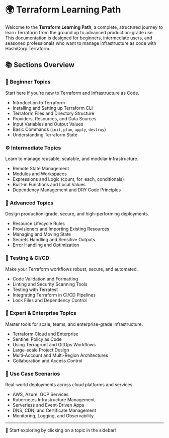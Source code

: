 # 🌍 Terraform Learning Path

Welcome to the **Terraform Learning Path**, a complete, structured journey to learn Terraform from the ground up to advanced production-grade use. This documentation is designed for beginners, intermediate users, and seasoned professionals who want to manage infrastructure as code with HashiCorp Terraform.

## 📚 Sections Overview

### 🔰 Beginner Topics
Start here if you're new to Terraform and Infrastructure as Code.
- Introduction to Terraform
- Installing and Setting up Terraform CLI
- Terraform Files and Directory Structure
- Providers, Resources, and Data Sources
- Input Variables and Output Values
- Basic Commands (`init`, `plan`, `apply`, `destroy`)
- Understanding Terraform State

### ⚙️ Intermediate Topics
Learn to manage reusable, scalable, and modular infrastructure.
- Remote State Management
- Modules and Workspaces
- Expressions and Logic (count, for_each, conditionals)
- Built-in Functions and Local Values
- Dependency Management and DRY Code Principles

### 🧠 Advanced Topics
Design production-grade, secure, and high-performing deployments.
- Resource Lifecycle Rules
- Provisioners and Importing Existing Resources
- Managing and Moving State
- Secrets Handling and Sensitive Outputs
- Error Handling and Optimization

### 🧪 Testing & CI/CD
Make your Terraform workflows robust, secure, and automated.
- Code Validation and Formatting
- Linting and Security Scanning Tools
- Testing with Terratest
- Integrating Terraform in CI/CD Pipelines
- Lock Files and Dependency Control

### 🧰 Expert & Enterprise Topics
Master tools for scale, teams, and enterprise-grade infrastructure.
- Terraform Cloud and Enterprise
- Sentinel Policy as Code
- Using Terragrunt and GitOps Workflows
- Large-scale Project Design
- Multi-Account and Multi-Region Architectures
- Collaboration and Access Control

### 🎯 Use Case Scenarios
Real-world deployments across cloud platforms and services.
- AWS, Azure, GCP Services
- Kubernetes Infrastructure Management
- Serverless and Event-Driven Apps
- DNS, CDN, and Certificate Management
- Monitoring, Logging, and Observability

---

🚀 Start exploring by clicking on a topic in the sidebar!
